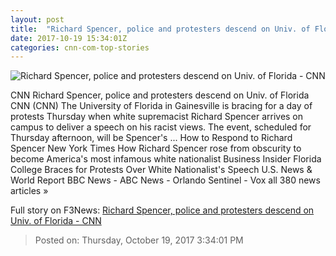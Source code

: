 ```yaml
---
layout: post
title:  "Richard Spencer, police and protesters descend on Univ. of Florida - CNN"
date: 2017-10-19 15:34:01Z
categories: cnn-com-top-stories
---
```


![Richard Spencer, police and protesters descend on Univ. of Florida - CNN](http://cdn.cnn.com/cnnnext/dam/assets/171018111028-richard-spencer-super-tease.jpg)

CNN Richard Spencer, police and protesters descend on Univ. of Florida CNN (CNN) The University of Florida in Gainesville is bracing for a day of protests Thursday when white supremacist Richard Spencer arrives on campus to deliver a speech on his racist views. The event, scheduled for Thursday afternoon, will be Spencer's ... How to Respond to Richard Spencer New York Times How Richard Spencer rose from obscurity to become America's most infamous white nationalist Business Insider Florida College Braces for Protests Over White Nationalist's Speech U.S. News & World Report BBC News - ABC News - Orlando Sentinel - Vox all 380 news articles »


Full story on F3News: [Richard Spencer, police and protesters descend on Univ. of Florida - CNN](http://www.f3nws.com/n/mTgD2C)

> Posted on: Thursday, October 19, 2017 3:34:01 PM
